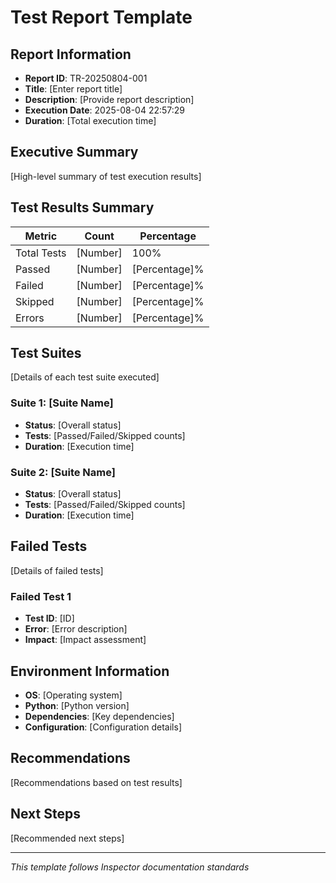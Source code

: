 # Test Report Template

## Report Information
- **Report ID**: TR-20250804-001
- **Title**: [Enter report title]
- **Description**: [Provide report description]
- **Execution Date**: 2025-08-04 22:57:29
- **Duration**: [Total execution time]

## Executive Summary
[High-level summary of test execution results]

## Test Results Summary
| Metric | Count | Percentage |
|--------|-------|------------|
| Total Tests | [Number] | 100% |
| Passed | [Number] | [Percentage]% |
| Failed | [Number] | [Percentage]% |
| Skipped | [Number] | [Percentage]% |
| Errors | [Number] | [Percentage]% |

## Test Suites
[Details of each test suite executed]

### Suite 1: [Suite Name]
- **Status**: [Overall status]
- **Tests**: [Passed/Failed/Skipped counts]
- **Duration**: [Execution time]

### Suite 2: [Suite Name]
- **Status**: [Overall status]
- **Tests**: [Passed/Failed/Skipped counts]
- **Duration**: [Execution time]

## Failed Tests
[Details of failed tests]

### Failed Test 1
- **Test ID**: [ID]
- **Error**: [Error description]
- **Impact**: [Impact assessment]

## Environment Information
- **OS**: [Operating system]
- **Python**: [Python version]
- **Dependencies**: [Key dependencies]
- **Configuration**: [Configuration details]

## Recommendations
[Recommendations based on test results]

## Next Steps
[Recommended next steps]

---
*This template follows Inspector documentation standards*
